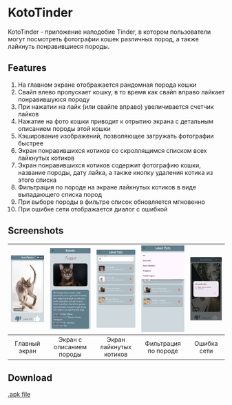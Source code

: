 # KotoTinder

KotoTinder - приложение наподобие Tinder, в котором пользователи могут посмотреть фотографии кошек различных пород, а также лайкнуть понравившиеся породы.

## Features

1. На главном экране отображается рандомная порода кошки
2. Свайп влево пропускает кошку, в то время как свайп вправо лайкает понравившуюся породу
3. При нажатии на лайк (или свайпе вправо) увеличивается счетчик лайков
4. Нажатие на фото кошки приводит к отрытию экрана с детальным описанием породы этой кошки
5. Кэширование изображений, позволяющее загружать фотографии быстрее
6. Экран понравившихся котиков со скроллящимся списком всех лайкнутых котиков
7. Экран понравившихся котиков содержит фотографию кошки, название породы, дату лайка, а также кнопку удаления котика из этого списка
8. Фильтрация по породе на экране лайкнутых котиков в виде выпадающего списка пород
9. При выборе породы в фильтре список обновляется мгновенно
10. При ошибке сети отображается диалог с ошибкой

## Screenshots

| ![KotoTinder1](assets/readme/KotoTinder1.png) | ![KotoTinder2](assets/readme/KotoTinder2.png) | ![KotoTinder3](assets/readme/KotoTinder3.png) | ![KotoTinder4](assets/readme/KotoTinder4.png) | ![KotoTinder5](assets/readme/KotoTinder5.png) |
|:---:|:---:|:---:|:---:|:---:|
| Главный экран | Экран с описанием породы | Экран лайкнутых котиков | Фильтрация по породе | Ошибка сети |

## Download

[.apk file](https://github.com/Alsmrnv/KotoTinder/releases/tag/v.2.0.0)
